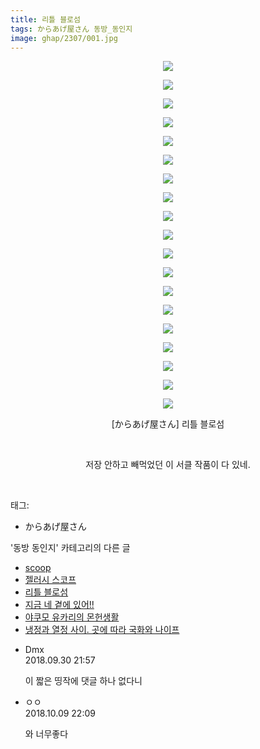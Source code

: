 ```yaml
---
title: 리틀 블로섬
tags: からあげ屋さん 동방_동인지
image: ghap/2307/001.jpg
---
```

<div class="article">
<p style="text-align: center; clear: none; float: none;"><img src="{{ site.nasurl }}/ghap/2307/001.jpg"/></p>
<p style="text-align: center; clear: none; float: none;"><img src="{{ site.nasurl }}/ghap/2307/002.jpg"/></p>
<p style="text-align: center; clear: none; float: none;"><img src="{{ site.nasurl }}/ghap/2307/003.jpg"/></p>
<p style="text-align: center; clear: none; float: none;"><img src="{{ site.nasurl }}/ghap/2307/004.jpg"/></p>
<p style="text-align: center; clear: none; float: none;"><img src="{{ site.nasurl }}/ghap/2307/005.jpg"/></p>
<p style="text-align: center; clear: none; float: none;"><img src="{{ site.nasurl }}/ghap/2307/006.jpg"/></p>
<p style="text-align: center; clear: none; float: none;"><img src="{{ site.nasurl }}/ghap/2307/007.jpg"/></p>
<p style="text-align: center; clear: none; float: none;"><img src="{{ site.nasurl }}/ghap/2307/008.jpg"/></p>
<p style="text-align: center; clear: none; float: none;"><img src="{{ site.nasurl }}/ghap/2307/009.jpg"/></p>
<p style="text-align: center; clear: none; float: none;"><img src="{{ site.nasurl }}/ghap/2307/010.jpg"/></p>
<p style="text-align: center; clear: none; float: none;"><img src="{{ site.nasurl }}/ghap/2307/011.jpg"/></p>
<p style="text-align: center; clear: none; float: none;"><img src="{{ site.nasurl }}/ghap/2307/012.jpg"/></p>
<p style="text-align: center; clear: none; float: none;"><img src="{{ site.nasurl }}/ghap/2307/013.jpg"/></p>
<p style="text-align: center; clear: none; float: none;"><img src="{{ site.nasurl }}/ghap/2307/014.jpg"/></p>
<p style="text-align: center; clear: none; float: none;"><img src="{{ site.nasurl }}/ghap/2307/015.jpg"/></p>
<p style="text-align: center; clear: none; float: none;"><img src="{{ site.nasurl }}/ghap/2307/016.jpg"/></p>
<p style="text-align: center; clear: none; float: none;"><img src="{{ site.nasurl }}/ghap/2307/017.jpg"/></p>
<p style="text-align: center; clear: none; float: none;"><img src="{{ site.nasurl }}/ghap/2307/018.jpg"/></p>
<p style="text-align: center; clear: none; float: none;"><img src="{{ site.nasurl }}/ghap/2307/019.jpg"/></p>
<p style="text-align: center; clear: none; float: none;">[からあげ屋さん] 리틀 블로섬</p>
<p style="text-align: center; clear: none; float: none;"><br/></p>
<p style="text-align: center; clear: none; float: none;">저장 안하고 빼먹었던 이 서클 작품이 다 있네.</p>
<p><br/></p>
</div><div class="tagTrail">
<p>태그: </p>
<ul>
<li>からあげ屋さん</li>
</ul>
</div><div class="another">
<p>'동방 동인지' 카테고리의 다른 글</p>
<ul>
<li><a href="/2016-09-23-ghap_2309">scoop</a></li>
<li><a href="/2016-09-23-ghap_2308">젤러시 스코프</a></li>
<li><a href="/2016-09-23-ghap_2307">리틀 블로섬</a></li>
<li><a href="/2016-09-23-ghap_2306">지금 네 곁에 있어!!</a></li>
<li><a href="/2016-09-23-ghap_2305">야쿠모 유카리의 몬헌생활</a></li>
<li><a href="/2016-09-23-ghap_2304">냉정과 열정 사이. 곳에 따라 국화와 나이프</a></li>
</ul>
</div><div class="cb_module cb_fluid">
<div class="cb_wrt cb_profile">
<div class="comment">
<ul>
<li class="cb_thumb_off" id="comment15342419">
<div class="cb_comment_area">
<div class="cb_info_area">
<div class="cb_section">
<span class="cb_nick_name">Dmx</span>
</div>
<div class="cb_section">
<span class="cb_date">2018.09.30 21:57 </span>
</div>
</div>
<div class="cb_dsc_comment">
<p class="cb_dsc">
											이 짧은 띵작에 댓글 하나 없다니
										</p>
</div>
</div></li>
<li class="cb_thumb_off" id="comment15350259">
<div class="cb_comment_area">
<div class="cb_info_area">
<div class="cb_section">
<span class="cb_nick_name">ㅇㅇ</span>
</div>
<div class="cb_section">
<span class="cb_date">2018.10.09 22:09 </span>
</div>
</div>
<div class="cb_dsc_comment">
<p class="cb_dsc">
											와 너무좋다
										</p>
</div>
</div></li>
</ul>
</div>
</div><!-- commentList close -->
</div>